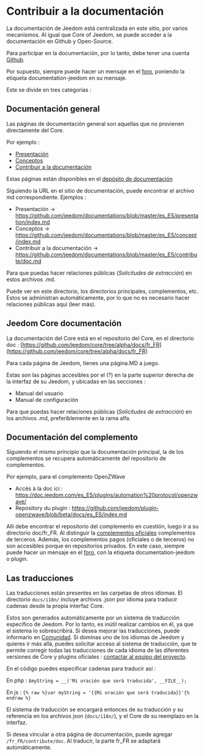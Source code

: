 # Contribuir a la documentación

La documentación de Jeedom está centralizada en este sitio, por varios mecanismos. Al igual que Core of Jeedom, se puede acceder a la documentación en Github y Open-Source.

Para participar en la documentación, por lo tanto, debe tener una cuenta [Github](https://github.com/).

Por supuesto, siempre puede hacer un mensaje en el [foro](https://community.jeedom.com/), poniendo la etiqueta documentation-jeedom en su mensaje.

Este se divide en tres categorías :

## Documentación general

Las páginas de documentación general son aquellas que no provienen directamente del Core.

Por ejemplo :

- [Presentación](https://doc.jeedom.com/es_ES/presentation/)
- [Conceptos](https://doc.jeedom.com/es_ES/concept/)
- [Contribuir a la documentación](https://doc.jeedom.com/es_ES/contribute/doc)

Estas páginas están disponibles en el [depósito de documentación](https://github.com/jeedom/documentations/tree/master/fr_FR)

Siguiendo la URL en el sitio de documentación, puede encontrar el archivo md correspondiente. Ejemplos :

- Presentación -> https://github.com/jeedom/documentations/blob/master/es_ES/presentation/index.md
- Conceptos -> https://github.com/jeedom/documentations/blob/master/es_ES/concept/index.md
- Contribuir a la documentación -> https://github.com/jeedom/documentations/blob/master/es_ES/contribute/doc.md

Para que puedas hacer relaciones públicas (*Solicitudes de extracción*) en estos archivos .md.

Puede ver en este directorio, los directorios principales, complementos, etc. Estos se administran automáticamente, por lo que no es necesario hacer relaciones públicas aquí (leer más).


## Jeedom Core documentación

La documentación del Core está en el repositorio del Core, en el directorio doc : [https://github.com/jeedom/core/tree/alpha/docs/fr_FR](https://github.com/jeedom/core/tree/alpha/docs/fr_FR)

Para cada página de Jeedom, tienes una página.MD a juego.

Estas son las páginas accesibles por el (?) en la parte superior derecha de la interfaz de su Jeedom, y ubicadas en las secciones :

- Manual del usuario
- Manual de configuración

Para que puedas hacer relaciones públicas (*Solicitudes de extracción*) en los archivos .md, preferiblemente en la rama alfa.


## Documentación del complemento

Siguiendo el mismo principio que la documentación principal, la de los complementos se recupera automáticamente del repositorio de complementos.

Por ejemplo, para el complemento OpenZWave

- Accès à la doc ici : https://doc.jeedom.com/es_ES/plugins/automation%20protocol/openzwave/
- Repository du plugin : https://github.com/jeedom/plugin-openzwave/blob/beta/docs/es_ES/index.md

Allí debe encontrar el repositorio del complemento en cuestión, luego ir a su directorio doc/fr_FR. Al distinguir la [complementos oficiales](https://github.com/jeedom) complementos de terceros. Además, los complementos pagos (oficiales o de terceros) no son accesibles porque en repositorios privados. En este caso, siempre puede hacer un mensaje en el [foro](https://community.jeedom.com/), con la etiqueta documentation-jeedom o plugin.


## Las traducciones

Las traducciones están presentes en las carpetas de otros idiomas. El directorio `docs/i18n/` incluye archivos .json por idioma para traducir cadenas desde la propia interfaz Core.

Estos son generados automáticamente por un sistema de traducción específico de Jeedom. Por lo tanto, es inútil realizar cambios en él, ya que el sistema lo sobrescribirá. Si desea mejorar las traducciones, puede informarlo en [Comunidad](https://community.jeedom.com/). Si dominas uno de los idiomas de Jeedom y quieres ir más allá, puedes solicitar acceso al sistema de traducción, que te permite corregir todas las traducciones de cada idioma de las diferentes versiones de Core y plugins oficiales : [contactar al equipo del proyecto](mailto:contact@jeedom.com).

En el código puedes especificar cadenas para traducir así :

En php : `$myString = __('Mi oración que será traducida', __FILE__);`

En js : ``{% raw %}var myString = '{{Mi oración que será traducida}}'{% endraw %}``

El sistema de traducción se encargará entonces de su traducción y su referencia en los archivos json (`docs/i18n/`), y el Core de su reemplazo en la interfaz.

Si desea vincular a otra página de documentación, puede agregar `/fr_FR/contribute/doc`. Al traducir, la parte fr_FR se adaptará automáticamente.


